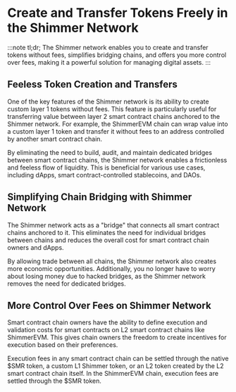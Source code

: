 # Create and Transfer Tokens Freely in the Shimmer Network

:::note tl;dr;
The Shimmer network enables you to create and transfer tokens without fees, simplifies bridging chains, and offers you
more control over fees, making it a powerful solution for managing digital assets.
:::

## Feeless Token Creation and Transfers

One of the key features of the Shimmer network is its ability to create custom layer 1 tokens without fees. This feature
is particularly useful for transferring value between layer 2 smart contract chains anchored to the Shimmer network. For
example, the ShimmerEVM chain can wrap value into a custom layer 1 token and transfer it without fees to an address
controlled by another smart contract chain.

By eliminating the need to build, audit, and maintain dedicated bridges between smart contract chains, the Shimmer
network enables a frictionless and feeless flow of liquidity. This is beneficial for various use cases, including dApps,
smart contract-controlled stablecoins, and DAOs.

## Simplifying Chain Bridging with Shimmer Network

The Shimmer network acts as a "bridge" that connects all smart contract chains anchored to it. This eliminates the need
for individual bridges between chains and reduces the overall cost for smart contract chain owners and dApps.

By allowing trade between all chains, the Shimmer network also creates more economic opportunities. Additionally, you no
longer have to worry about losing money due to hacked bridges, as the Shimmer network removes the need for dedicated
bridges.

## More Control Over Fees on Shimmer Network

Smart contract chain owners have the ability to define execution and validation costs for smart contracts on L2 smart
contract chains like ShimmerEVM. This gives chain owners the freedom to create incentives for execution based on their
preferences.

Execution fees in any smart contract chain can be settled through the native $SMR token, a custom L1 Shimmer token, or
an L2 token created by the L2 smart contract chain itself. In the ShimmerEVM chain, execution fees are settled through
the $SMR token.
